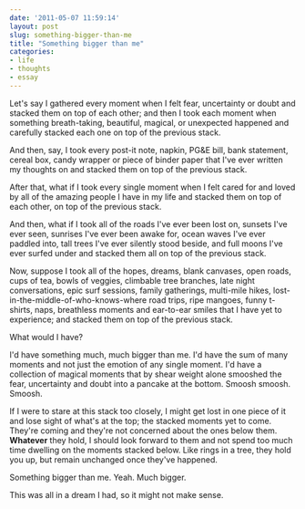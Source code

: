 ```yaml
---
date: '2011-05-07 11:59:14'
layout: post
slug: something-bigger-than-me
title: "Something bigger than me"
categories:
- life
- thoughts
- essay
---
```


Let's say I gathered every moment when I felt fear, uncertainty or doubt and stacked them on top of each other; and then I took each moment when something breath-taking, beautiful, magical, or unexpected happened and carefully stacked each one on top of the previous stack.

And then, say, I took every post-it note, napkin, PG&amp;E bill, bank statement, cereal box, candy wrapper or piece of binder paper that I've ever written my thoughts on and stacked them on top of the previous stack.

After that, what if I took every single moment when I felt cared for and loved by all of the amazing people I have in my life and stacked them on top of each other, on top of the previous stack.

And then, what if I took all of the roads I've ever been lost on, sunsets I've ever seen, sunrises I've ever been awake for, ocean waves I've ever paddled into, tall trees I've ever silently stood beside, and full moons I've ever surfed under and stacked them all on top of the previous stack.

Now, suppose I took all of the hopes, dreams, blank canvases, open roads, cups of tea, bowls of veggies, climbable tree branches, late night conversations, epic surf sessions, family gatherings, multi-mile hikes, lost-in-the-middle-of-who-knows-where road trips, ripe mangoes, funny t-shirts, naps, breathless moments and ear-to-ear smiles that I have yet to experience; and stacked them on top of the previous stack.

What would I have?

I'd have something much, much bigger than me. I'd have the sum of many moments and not just the emotion of any single moment. I'd have a collection of magical moments that by shear weight alone smooshed the fear, uncertainty and doubt into a pancake at the bottom. Smoosh smoosh. Smoosh.

If I were to stare at this stack too closely, I might get lost in one piece of it and lose sight of what's at the top; the stacked moments yet to come. They're coming and they're not concerned about the ones below them. **Whatever** they hold, I should look forward to them and not spend too much time dwelling on the moments stacked below. Like rings in a tree, they hold you up, but remain unchanged once they've happened. 

Something bigger than me. Yeah. Much bigger.

This was all in a dream I had, so it might not make sense.